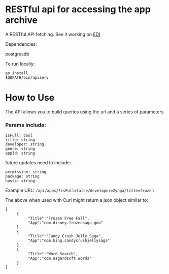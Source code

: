 # RESTful api for accessing the app archive

A RESTful API fetching. See it working on [EDI](https://edi.sociam.org)

Dependencies:

postgresdb

To run locally:

```
go install 
$GOPATH/bin/apiserv
```

# How to Use
The API allows you to build queries using the url and a series of parameters

### Params include:
```
isFull: bool
title: string
developer: string
genre: string
appId: string
```
future updates need to include:

```
permission: string
package: string
hosts: string
```

Example URL:
```/api/apps/?isFull=false/developer=Zynga/title=frozen```

The above when used with Curl might return a json object similar to:
```
[
     {
          "Title":"Frozen Free Fall",
          "App":"com.disney.frozensaga_goo"
     },
     {
          "Title":"Candy Crush Jelly Saga",
          "App":"com.king.candycrushjellysaga"
     },
     {
          "Title":"Word Search",
          "App":"com.asgardsoft.words"
     }
]
```
